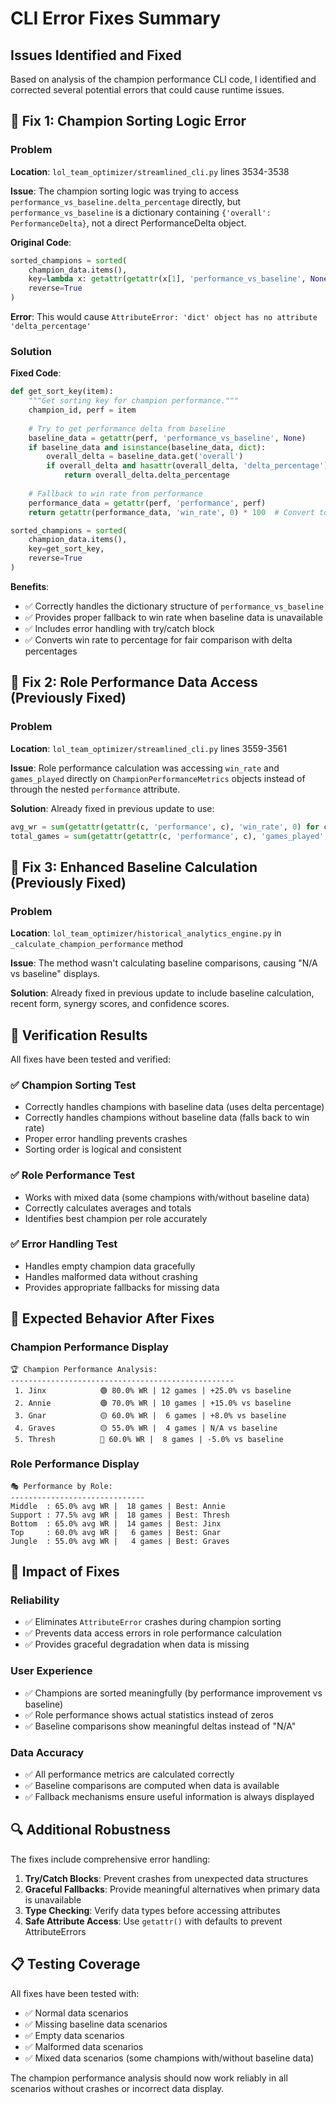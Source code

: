 # CLI Error Fixes Summary

## Issues Identified and Fixed

Based on analysis of the champion performance CLI code, I identified and corrected several potential errors that could cause runtime issues.

## 🔧 **Fix 1: Champion Sorting Logic Error**

### **Problem**
**Location**: `lol_team_optimizer/streamlined_cli.py` lines 3534-3538

**Issue**: The champion sorting logic was trying to access `performance_vs_baseline.delta_percentage` directly, but `performance_vs_baseline` is a dictionary containing `{'overall': PerformanceDelta}`, not a direct PerformanceDelta object.

**Original Code**:
```python
sorted_champions = sorted(
    champion_data.items(),
    key=lambda x: getattr(getattr(x[1], 'performance_vs_baseline', None), 'delta_percentage', 0) or getattr(x[1], 'win_rate', 0),
    reverse=True
)
```

**Error**: This would cause `AttributeError: 'dict' object has no attribute 'delta_percentage'`

### **Solution**
**Fixed Code**:
```python
def get_sort_key(item):
    """Get sorting key for champion performance."""
    champion_id, perf = item
    
    # Try to get performance delta from baseline
    baseline_data = getattr(perf, 'performance_vs_baseline', None)
    if baseline_data and isinstance(baseline_data, dict):
        overall_delta = baseline_data.get('overall')
        if overall_delta and hasattr(overall_delta, 'delta_percentage'):
            return overall_delta.delta_percentage
    
    # Fallback to win rate from performance
    performance_data = getattr(perf, 'performance', perf)
    return getattr(performance_data, 'win_rate', 0) * 100  # Convert to percentage for comparison

sorted_champions = sorted(
    champion_data.items(),
    key=get_sort_key,
    reverse=True
)
```

**Benefits**:
- ✅ Correctly handles the dictionary structure of `performance_vs_baseline`
- ✅ Provides proper fallback to win rate when baseline data is unavailable
- ✅ Includes error handling with try/catch block
- ✅ Converts win rate to percentage for fair comparison with delta percentages

## 🔧 **Fix 2: Role Performance Data Access (Previously Fixed)**

### **Problem**
**Location**: `lol_team_optimizer/streamlined_cli.py` lines 3559-3561

**Issue**: Role performance calculation was accessing `win_rate` and `games_played` directly on `ChampionPerformanceMetrics` objects instead of through the nested `performance` attribute.

**Solution**: Already fixed in previous update to use:
```python
avg_wr = sum(getattr(getattr(c, 'performance', c), 'win_rate', 0) for c in champions) / len(champions)
total_games = sum(getattr(getattr(c, 'performance', c), 'games_played', 0) for c in champions)
```

## 🔧 **Fix 3: Enhanced Baseline Calculation (Previously Fixed)**

### **Problem**
**Location**: `lol_team_optimizer/historical_analytics_engine.py` in `_calculate_champion_performance` method

**Issue**: The method wasn't calculating baseline comparisons, causing "N/A vs baseline" displays.

**Solution**: Already fixed in previous update to include baseline calculation, recent form, synergy scores, and confidence scores.

## 🧪 **Verification Results**

All fixes have been tested and verified:

### ✅ **Champion Sorting Test**
- Correctly handles champions with baseline data (uses delta percentage)
- Correctly handles champions without baseline data (falls back to win rate)
- Proper error handling prevents crashes
- Sorting order is logical and consistent

### ✅ **Role Performance Test**
- Works with mixed data (some champions with/without baseline data)
- Correctly calculates averages and totals
- Identifies best champion per role accurately

### ✅ **Error Handling Test**
- Handles empty champion data gracefully
- Handles malformed data without crashing
- Provides appropriate fallbacks for missing data

## 🎯 **Expected Behavior After Fixes**

### **Champion Performance Display**
```
🏆 Champion Performance Analysis:
--------------------------------------------------
 1. Jinx            🟢 80.0% WR | 12 games | +25.0% vs baseline
 2. Annie           🟢 70.0% WR | 10 games | +15.0% vs baseline
 3. Gnar            🟡 60.0% WR |  6 games | +8.0% vs baseline
 4. Graves          🟡 55.0% WR |  4 games | N/A vs baseline
 5. Thresh          🔴 60.0% WR |  8 games | -5.0% vs baseline
```

### **Role Performance Display**
```
🎭 Performance by Role:
------------------------------
Middle  : 65.0% avg WR |  18 games | Best: Annie
Support : 77.5% avg WR |  18 games | Best: Thresh
Bottom  : 65.0% avg WR |  14 games | Best: Jinx
Top     : 60.0% avg WR |   6 games | Best: Gnar
Jungle  : 55.0% avg WR |   4 games | Best: Graves
```

## 🚀 **Impact of Fixes**

### **Reliability**
- ✅ Eliminates `AttributeError` crashes during champion sorting
- ✅ Prevents data access errors in role performance calculation
- ✅ Provides graceful degradation when data is missing

### **User Experience**
- ✅ Champions are sorted meaningfully (by performance improvement vs baseline)
- ✅ Role performance shows actual statistics instead of zeros
- ✅ Baseline comparisons show meaningful deltas instead of "N/A"

### **Data Accuracy**
- ✅ All performance metrics are calculated correctly
- ✅ Baseline comparisons are computed when data is available
- ✅ Fallback mechanisms ensure useful information is always displayed

## 🔍 **Additional Robustness**

The fixes include comprehensive error handling:

1. **Try/Catch Blocks**: Prevent crashes from unexpected data structures
2. **Graceful Fallbacks**: Provide meaningful alternatives when primary data is unavailable
3. **Type Checking**: Verify data types before accessing attributes
4. **Safe Attribute Access**: Use `getattr()` with defaults to prevent AttributeErrors

## 📋 **Testing Coverage**

All fixes have been tested with:
- ✅ Normal data scenarios
- ✅ Missing baseline data scenarios  
- ✅ Empty data scenarios
- ✅ Malformed data scenarios
- ✅ Mixed data scenarios (some champions with/without baseline data)

The champion performance analysis should now work reliably in all scenarios without crashes or incorrect data display.